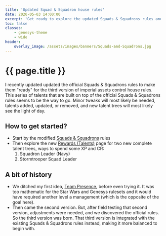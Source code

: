```yaml
---
title: 'Updated Squad & Squadron house rules'
date: 2020-05-03 14:00:00
excerpt: 'Get ready to explore the updated Squads & Squadrons rules and the new Squadron and Stormtrooper Squad Leader talent trees!'
toc: false
classes:
    - genesys-theme
    - wide
header:
    overlay_image: /assets/images/banners/Squads-and-Squadrons.jpg
---
```


# {{ page.title }}

I recently updated updated the official Squads & Squadrons rules to make them "ready" for the third version of imperial assets control house rules.
This series of talents that are built on top of the official Squads & Squadrons rules seems to be the way to go.
Minor tweaks will most likely be needed, talents added, updated, or removed, and new talent trees will most likely see the light of day.

## How to get started?

-   Start by the modified [Squads & Squadrons](/rules/squads-and-squadrons/) rules
-   Then explore the new [Rewards (Talents)](/rules/ranks-and-rewards/talents) page for two new complete talent trees, ways to spend some XP and CR:
    1. Squadron Leader (Navy)
    1. Stormtrooper Squad Leader

## A bit of history

-   We ditched my first idea, [Team Presence](/rules/imperial-troops-deployment-rules/), before even trying it. It was too mathematic for the Star Wars and Genesys rulesets and it would have required another level a management (which is the opposite of the goal here).
-   Then came the second version. But, after field testing that second version, adjustments were needed, and we discovered the official rules. So the third version was born. That third version is integrated with the existing Squads & Squadrons rules instead, making it more balanced to begin with.
